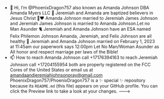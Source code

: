 - 👋 Hi, I’m @PhoenixDragon757 also known as Amanda Johnson DBA Amanda Myers LLC
🙏 Jeremiah and Amanda are baptized believers in Jesus Christ
👫❤ Amanda Johnson married to Jeremiah James Johnson and Jeremiah James Johnson is married to Amanda Johnson.Let no Man Asunder
🐈 Jeremiah and Amanda Johnson have an ESA named Felix Philemon Johnson
Amanda, Jeremiah, and Felix Johnson are all healthy
💞️ Jeremiah and Amanda Johnson married on February 1, 2023 at 11:45am our paperwork says 12:00pm Let No Man/Woman Asunder as All honor and respect marriage per laws of the Bible!
- 📫 How to reach Amanda Johnson call +17176394163 to reach Jeremiah Johnson call +17204155954 both are properly registered on the FCC Cores of the United States or email us at amandaandjeremiahjohnsonpray@gmail.com
PhoenixDragon757/PhoenixDragon757 is a ✨ special ✨ repository because its `README.md` (this file) appears on your GitHub profile.
You can click the Preview link to take a look at your changes.
--->
